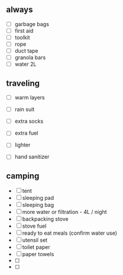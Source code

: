 ## always

- [ ] garbage bags
- [ ] first aid
- [ ] toolkit
- [ ] rope
- [ ] duct tape
- [ ] granola bars
- [ ] water 2L

## traveling

- [ ] warm layers
- [ ] rain suit
- [ ] extra socks
- [ ] extra fuel
- [ ] lighter
- [ ] hand sanitizer



## camping

- [ ] tent
- [ ] sleeping pad
- [ ] sleeping bag
- [ ] more water or filtration - 4L / night
- [ ] backpacking stove
- [ ] stove fuel
- [ ] ready to eat meals (confirm water use)
- [ ] utensil set
- [ ] toilet paper
- [ ] paper towels
- [ ] 
- [ ]

